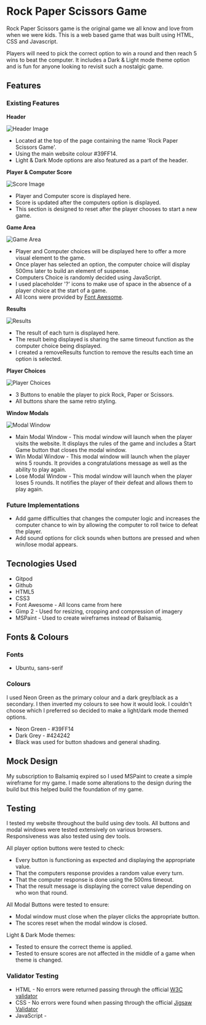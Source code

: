 # Rock Paper Scissors Game

Rock Paper Scissors game is the original game we all know and love from when we were kids. This is a web based game that was built using HTML, CSS and Javascript. 

Players will need to pick the correct option to win a round and then reach 5 wins to beat the computer. It includes a Dark & Light mode theme option and is fun for anyone looking to revisit such a nostalgic game.

## Features

### Existing Features

**Header**

![Header Image](https://garys007.github.io/Project-2/assets/images/header.png)

- Located at the top of the page containing the name 'Rock Paper Scissors Game'.
- Using the main website colour #39FF14.
- Light & Dark Mode options are also featured as a part of the header.

**Player & Computer Score**

![Score Image](https://garys007.github.io/Project-2/assets/images/scores.png)

- Player and Computer score is displayed here. 
- Score is updated after the computers option is displayed.
- This section is designed to reset after the player chooses to start a new game.

**Game Area**

![Game Area](https://garys007.github.io/Project-2/assets/images/game-area.png)

- Player and Computer choices will be displayed here to offer a more visual element to the game.
- Once player has selected an option, the computer choice will display 500ms later to build an element of suspense.
- Computers Choice is randomly decided using JavaScript.
- I used placeholder '?' icons to make use of space in the absence of a player choice at the start of a game.
- All Icons were provided by [Font Awesome](https://fontawesome.com/icons).

**Results**

![Results](https://garys007.github.io/Project-2/assets/images/results.png)

- The result of each turn is displayed here.
- The result being displayed is sharing the same timeout function as the computer choice being displayed. 
- I created a removeResults function to remove the results each time an option is selected.

**Player Choices**

![Player Choices](https://garys007.github.io/Project-2/assets/images/options.png)

- 3 Buttons to enable the player to pick Rock, Paper or Scissors. 
- All buttons share the same retro styling.

**Window Modals**

![Modal Window](https://garys007.github.io/Project-2/assets/images/modal.png)

- Main Modal Window - This modal window will launch when the player visits the website. It displays the rules of the game and includes a Start Game button that closes the modal window.
- Win Modal Window - This modal window will launch when the player wins 5 rounds. It provides a congratulations message as well as the ability to play again.
- Lose Modal Window - This modal window will launch when the player loses 5 rounds. It notifies the player of their defeat and allows them to play again.

### Future Implementations

- Add game difficulties that changes the computer logic and increases the computer chance to win by allowing the computer to roll twice to defeat the player.
- Add sound options for click sounds when buttons are pressed and when win/lose modal appears.

## Tecnologies Used

- Gitpod
- Github
- HTML5
- CSS3
- Font Awesome - All Icons came from here
- Gimp 2 - Used for resizing, cropping and compression of imagery
- MSPaint - Used to create wireframes instead of Balsamiq.

## Fonts & Colours

### Fonts

- Ubuntu, sans-serif

### Colours

I used Neon Green as the primary colour and a dark grey/black as a secondary. I then inverted my colours to see how it would look. I couldn't choose which I preferred so decided to make a light/dark mode themed options.

- Neon Green - #39FF14
- Dark Grey - #424242
- Black was used for button shadows and general shading.

## Mock Design

My subscription to Balsamiq expired so I used MSPaint to create a simple wireframe for my game. I made some alterations to the design during the build but this helped build the foundation of my game.

## Testing

I tested my website throughout the build using dev tools. All buttons and modal windows were tested extensively on various browsers. Responsiveness was also tested using dev tools. 

All player option buttons were tested to check:

- Every button is functioning as expected and displaying the appropriate value.
- That the computers response provides a random value every turn.
- That the computer response is done using the 500ms timeout.
- That the result message is displaying the correct value depending on who won that round.

All Modal Buttons were tested to ensure:

- Modal window must close when the player clicks the appropriate button.
- The scores reset when the modal window is closed.

Light & Dark Mode themes:

- Tested to ensure the correct theme is applied.
- Tested to ensure scores are not affected in the middle of a game when theme is changed.



### Validator Testing

- HTML - No errors were returned passing through the official [W3C validator](https://validator.w3.org/nu/?doc=https%3A%2F%2Fgarys007.github.io%2FProject-2%2F)
- CSS - No errors were found when passing through the official [Jigsaw Validator](https://jigsaw.w3.org/css-validator/validator?uri=https%3A%2F%2Fgarys007.github.io%2FProject-2%2F&profile=css3svg&usermedium=all&warning=1&vextwarning=&lang=en)
- JavaScript - 